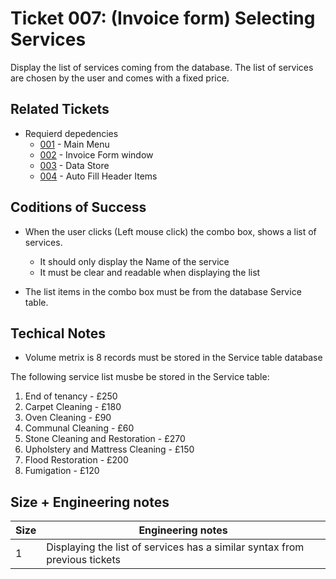 Ticket 007:  (Invoice form) Selecting Services
=======================
Display the list of services coming from the database.
The list of services are chosen by the user and comes with a fixed price.

Related Tickets
---------------

* Requierd depedencies
    * [001](./001.md) - Main Menu
    * [002](./002.md) - Invoice Form window
    * [003](./003.md) - Data Store
    * [004](./004.md) - Auto Fill Header Items


Coditions of Success
--------------------
* When the user clicks (Left mouse click) the combo box, shows a list of services.
    * It should only display the Name of the service
    * It must be clear and readable when displaying the list

* The list items in the combo box must be from the database Service table.

Techical Notes
--------------
* Volume metrix is 8 records must be stored in the Service table database

The following service list musbe be stored in the Service table:
1. End of tenancy - £250
2. Carpet Cleaning - £180
3. Oven Cleaning - £90
4. Communal Cleaning - £60
5. Stone Cleaning and Restoration - £270
6. Upholstery and Mattress Cleaning - £150
7. Flood Restoration - £200
8. Fumigation - £120

Size + Engineering notes
----------------------
| Size | Engineering notes | 
| -------- | -------- |
|  1  | Displaying the list of services has a similar syntax from previous tickets | 
